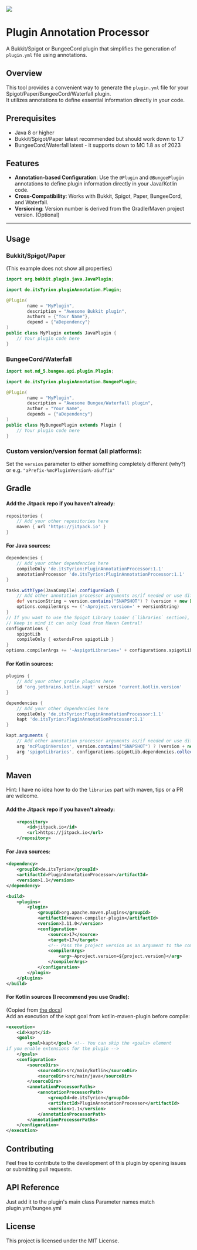 [![](https://jitpack.io/v/de.itsTyrion/PluginAnnotationProcessor.svg)](https://jitpack.io/#de.itsTyrion/PluginAnnotationProcessor)
# Plugin Annotation Processor


A Bukkit/Spigot or BungeeCord plugin that simplifies the generation of `plugin.yml` file using annotations.

## Overview

This tool provides a convenient way to generate the `plugin.yml` file for your Spigot/Paper/BungeeCord/Waterfall plugin.  
It utilizes annotations to define essential information directly in your code.

## Prerequisites
- Java 8 or higher
- Bukkit/Spigot/Paper latest recommended but should work down to 1.7
- BungeeCord/Waterfall latest - it supports down to MC 1.8 as of 2023

## Features
- **Annotation-based Configuration**: Use the `@Plugin` and `@BungeePlugin` annotations to define plugin information directly in your Java/Kotlin code.
- **Cross-Compatibility**: Works with Bukkit, Spigot, Paper, BungeeCord, and Waterfall.
- **Versioning**: Version number is derived from the Gradle/Maven project version. (Optional)

---
## Usage

### Bukkit/Spigot/Paper
(This example does not show all properties)
```java
import org.bukkit.plugin.java.JavaPlugin;

import de.itsTyrion.pluginAnnotation.Plugin;

@Plugin(
        name = "MyPlugin",
        description = "Awesome Bukkit plugin",
        authors = {"Your Name"},
        depend = {"aDependency"}
)
public class MyPlugin extends JavaPlugin {
    // Your plugin code here
}
```

### BungeeCord/Waterfall
```java
import net.md_5.bungee.api.plugin.Plugin;

import de.itsTyrion.pluginAnnotation.BungeePlugin;

@Plugin(
        name = "MyPlugin",
        description = "Awesome Bungee/Waterfall plugin",
        author = "Your Name",
        depends = {"aDependency"}
)
public class MyBungeePlugin extends Plugin {
    // Your plugin code here
}
```
### Custom version/version format (all platforms):
Set the `version` parameter to either something completely different (why?) or e.g. `"aPrefix-%mcPluginVersion%-aSuffix"` 
## Gradle
#### Add the Jitpack repo if you haven't already:
```groovy
repositories {
    // Add your other repositories here
    maven { url 'https://jitpack.io' }
}
```
#### For Java sources:
```groovy
dependencies {
    // Add your other dependencies here
    compileOnly 'de.itsTyrion:PluginAnnotationProcessor:1.1'
    annotationProcessor 'de.itsTyrion:PluginAnnotationProcessor:1.1'
}

tasks.withType(JavaCompile).configureEach {
    // Add other annotation processor arguments as/if needed or use different values, this is just what I use.
    def versionString = version.contains("SNAPSHOT") ? (version + new Date().format('yyyyMMdd_HHmm')) : version
    options.compilerArgs += ('-Aproject.version=' + versionString)
}
// If you want to use the Spigot Library Loader (`libraries` section), add this and change `compileOnly` to `spigotLib`. 
// Keep in mind it can only load from Maven Central!
configurations {
    spigotLib
    compileOnly { extendsFrom spigotLib }
}
options.compilerArgs += '-AspigotLibraries=' + configurations.spigotLib.dependencies.collect { "$it.group:$it.name:$it.version" }.join(' ')
```
#### For Kotlin sources:
```groovy
plugins {
    // Add your other gradle plugins here
    id 'org.jetbrains.kotlin.kapt' version 'current.kotlin.version'
}

dependencies {
    // Add your other dependencies here
    compileOnly 'de.itsTyrion:PluginAnnotationProcessor:1.1'
    kapt 'de.itsTyrion:PluginAnnotationProcessor:1.1'
}

kapt.arguments {
    // Add other annotation processor arguments as/if needed or use different values, this is just what I use.
    arg 'mcPluginVersion', version.contains("SNAPSHOT") ? (version + new Date().format('yyyyMMdd_HHmm')) : version
    arg 'spigotLibraries', configurations.spigotLib.dependencies.collect { "$it.group:$it.name:$it.version" }.join(';')
}
```

## Maven
Hint: I have no idea how to do the `libraries` part with maven, tips or a PR are welcome.
#### Add the Jitpack repo if you haven't already:
```xml
    <repository>
        <id>jitpack.io</id>
        <url>https://jitpack.io</url>
    </repository>
```
#### For Java sources:
```xml
<dependency>
    <groupId>de.itsTyrion</groupId>
    <artifactId>PluginAnnotationProcessor</artifactId>
    <version>1.1</version>
</dependency>
```
```xml
<build>
    <plugins>
        <plugin>
            <groupId>org.apache.maven.plugins</groupId>
            <artifactId>maven-compiler-plugin</artifactId>
            <version>3.11.0</version>
            <configuration>
                <source>17</source>
                <target>17</target>
                <!-- Pass the project version as an argument to the compiler -->
                <compilerArgs>
                    <arg>-Aproject.version=${project.version}</arg>
                </compilerArgs>
            </configuration>
        </plugin>
    </plugins>
</build>
```
#### For Kotlin sources (I recommend you use Gradle):  
(Copied from [the docs](https://kotlinlang.org/docs/kapt.html#use-in-maven))  
Add an execution of the kapt goal from kotlin-maven-plugin before compile:
```xml
<execution>
    <id>kapt</id>
    <goals>
        <goal>kapt</goal> <!-- You can skip the <goals> element
if you enable extensions for the plugin -->
    </goals>
    <configuration>
        <sourceDirs>
            <sourceDir>src/main/kotlin</sourceDir>
            <sourceDir>src/main/java</sourceDir>
        </sourceDirs>
        <annotationProcessorPaths>
            <annotationProcessorPath>
                <groupId>de.itsTyrion</groupId>
                <artifactId>PluginAnnotationProcessor</artifactId>
                <version>1.1</version>
            </annotationProcessorPath>
        </annotationProcessorPaths>
    </configuration>
</execution>
```

## Contributing
Feel free to contribute to the development of this plugin by opening issues or submitting pull requests.

## API Reference
Just add it to the plugin's main class
Parameter names match plugin.yml/bungee.yml

## License
This project is licensed under the MIT License.